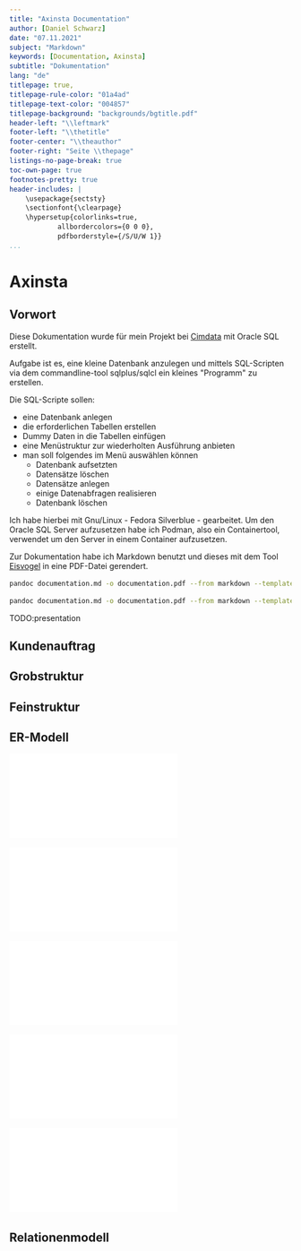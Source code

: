 ```yaml
---
title: "Axinsta Documentation"
author: [Daniel Schwarz]
date: "07.11.2021"
subject: "Markdown"
keywords: [Documentation, Axinsta]
subtitle: "Dokumentation"
lang: "de"
titlepage: true,
titlepage-rule-color: "01a4ad"
titlepage-text-color: "004857"
titlepage-background: "backgrounds/bgtitle.pdf"
header-left: "\\leftmark"
footer-left: "\\thetitle"
footer-center: "\\theauthor"
footer-right: "Seite \\thepage"
listings-no-page-break: true
toc-own-page: true
footnotes-pretty: true
header-includes: |
    \usepackage{sectsty}
    \sectionfont{\clearpage}
    \hypersetup{colorlinks=true,
            allbordercolors={0 0 0},
            pdfborderstyle={/S/U/W 1}}
...
```


# Axinsta

## Vorwort

Diese Dokumentation wurde für mein Projekt bei [Cimdata](https://www.cimdata.de/)
mit Oracle SQL erstellt.

Aufgabe ist es, eine kleine Datenbank anzulegen und mittels SQL-Scripten via
dem commandline-tool sqlplus/sqlcl ein kleines "Programm" zu erstellen.

Die SQL-Scripte sollen:

- eine Datenbank anlegen
- die erforderlichen Tabellen erstellen
- Dummy Daten in die Tabellen einfügen
- eine Menüstruktur zur wiederholten Ausführung anbieten
- man soll folgendes im Menü auswählen können
  - Datenbank aufsetzten
  - Datensätze löschen
  - Datensätze anlegen
  - einige Datenabfragen realisieren
  - Datenbank löschen

Ich habe hierbei mit Gnu/Linux - Fedora Silverblue - gearbeitet. Um den Oracle
SQL Server aufzusetzen habe ich Podman, also ein Containertool, verwendet um
den Server in einem Container aufzusetzen.

Zur Dokumentation habe ich Markdown benutzt und dieses mit 
dem Tool [Eisvogel](https://github.com/Wandmalfarbe/pandoc-latex-template) in eine PDF-Datei gerendert.

```{.bash caption="Eisvogel cl-Befehl"}
pandoc documentation.md -o documentation.pdf --from markdown --template eisvogel -V lang=de --shift-heading-level-by=-1 --toc --number-sections --listings
```

```zsh
pandoc documentation.md -o documentation.pdf --from markdown --template eisvogel -V lang=de --shift-heading-level-by=-1 --toc --number-sections --listings
```

TODO:presentation

## Kundenauftrag

## Grobstruktur

## Feinstruktur

## ER-Modell

![ER-Model](img/testpdf.pdf)

![ER-Model](img/testpdf.pdf)

![ER-Model](img/testpdf.pdf)

![ER-Model](img/testpdf.pdf)

![ER-Model](img/testpdf.pdf)

## Relationenmodell

